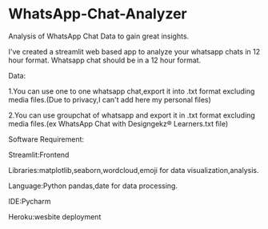 # WhatsApp-Chat-Analyzer
Analysis of WhatsApp Chat Data to gain great insights.

I've created a streamlit web based app to analyze your whatsapp chats in 12 hour format.
Whatsapp chat should be in a 12 hour format.


Data: 


1.You can use one to one whatsapp chat,export it into .txt format excluding media files.(Due to privacy,I can't add here my personal files)

2.You can use groupchat of whatsapp and export it in  .txt format excluding media files.(ex WhatsApp Chat with Designgekz® Learners.txt file)




Software Requirement:


Streamlit:Frontend

Libraries:matplotlib,seaborn,wordcloud,emoji for data visualization,analysis.

Language:Python pandas,date for data processing.

IDE:Pycharm

Heroku:wesbite deployment

